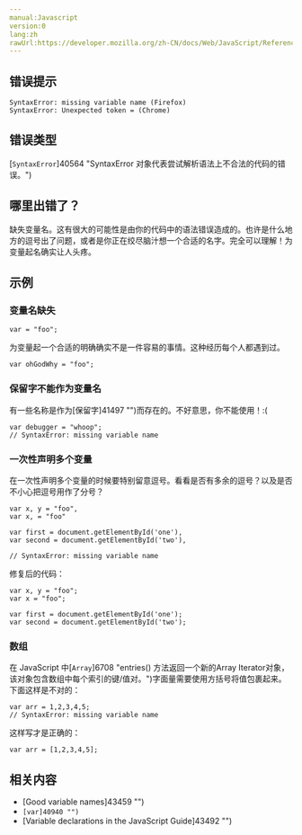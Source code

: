 ```yaml
---
manual:Javascript
version:0
lang:zh
rawUrl:https://developer.mozilla.org/zh-CN/docs/Web/JavaScript/Reference/Errors/No_variable_name
---
```






## 错误提示<a name="错误提示"></a>

```
SyntaxError: missing variable name (Firefox)
SyntaxError: Unexpected token = (Chrome)
```

## 错误类型<a name="错误类型"></a>


[`SyntaxError`]40564 "SyntaxError 对象代表尝试解析语法上不合法的代码的错误。")


## 哪里出错了？<a name="哪里出错了？"></a>


缺失变量名。这有很大的可能性是由你的代码中的语法错误造成的。也许是什么地方的逗号出了问题，或者是你正在绞尽脑汁想一个合适的名字。完全可以理解！为变量起名确实让人头疼。


## 示例<a name="示例"></a>

### 变量名缺失<a name="变量名缺失"></a>

```
var = "foo";
```


为变量起一个合适的明确确实不是一件容易的事情。这种经历每个人都遇到过。


```
var ohGodWhy = "foo";
```

### 保留字不能作为变量名<a name="保留字不能作为变量名"></a>


有一些名称是作为[保留字]41497 "")而存在的。不好意思，你不能使用！:(


```
var debugger = "whoop";
// SyntaxError: missing variable name
```

### 一次性声明多个变量<a name="一次性声明多个变量"></a>


在一次性声明多个变量的时候要特别留意逗号。看看是否有多余的逗号？以及是否不小心把逗号用作了分号？


```
var x, y = "foo",
var x, = "foo"

var first = document.getElementById('one'),
var second = document.getElementById('two'),

// SyntaxError: missing variable name
```


修复后的代码：


```
var x, y = "foo";
var x = "foo";

var first = document.getElementById('one');
var second = document.getElementById('two');
```

### 数组<a name="数组"></a>


在 JavaScript 中[`Array`]6708 "entries() 方法返回一个新的Array Iterator对象，该对象包含数组中每个索引的键/值对。")字面量需要使用方括号将值包裹起来。下面这样是不对的：


```
var arr = 1,2,3,4,5;
// SyntaxError: missing variable name
```


这样写才是正确的：


```
var arr = [1,2,3,4,5];
```

## 相关内容<a name="相关内容"></a>

* [Good variable names]43459 "")
* `[var]40940 "")`
* [Variable declarations in the JavaScript Guide]43492 "")



